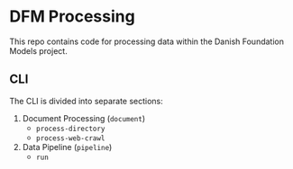 # DFM Processing

This repo contains code for processing data within the Danish Foundation Models project.

## CLI

The CLI is divided into separate sections:

1) Document Processing (`document`)
    - `process-directory`
    - `process-web-crawl`
2) Data Pipeline (`pipeline`)
    - `run`
